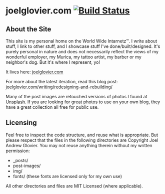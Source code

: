 joelglovier.com [![Build Status](https://travis-ci.org/jglovier/jglovier.github.io.png)](https://travis-ci.org/jglovier/jglovier.github.io)
==================

## About the Site

This site is my personal home on the World Wide Intarnetz™. I write about stuff, I link to other stuff, and I showcase stuff I've done/built/designed. It's purely personal in nature and does not necessarily reflect the views of my wonderful employer, my Murica, my tattoo artist, my barber or my neighbor's dog. But it's where I represent, yo!

It lives here: [joelglovier.com](http://joelglovier.com)

For more about the latest iteration, read this blog post: [joelglovier.com/writing/redesigning-and-rebuilding/](http://joelglovier.com/writing/redesigning-and-rebuilding/)

Many of the post images are retouched versions of photos I found at [Unsplash](http://unsplash.com/). If you are looking for great photos to use on your own blog, they have a great collection all free for public use.

## Licensing

Feel free to inspect the code structure, and reuse what is appropriate. But please respect that the files in the following directories are Copyright Joel Andrew Glovier. You may not reuse anything therein without my written permission:
- _posts/
- post-images/
- img/
- fonts/ (these fonts are licensed only for my own use)

All other directories and files are MIT Licensed (where applicable).
